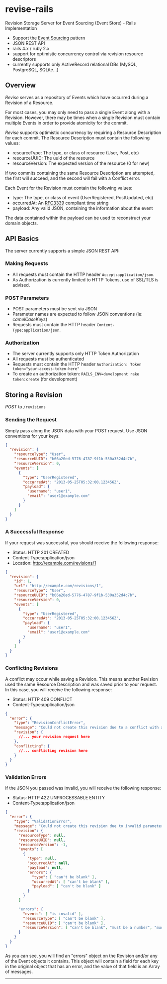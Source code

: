 revise-rails
================================================================================

Revision Storage Server for Event Sourcing (Event Store) - Rails Implementation

* Support the [Event Sourcing][event-sourcing] pattern
* JSON REST API
* rails 4.x / ruby 2.x
* support for optimistic concurrency control via revision resource descriptors
* currently supports only ActiveRecord relational DBs (MySQL, PostgreSQL, SQLite...)

Overview
--------------------------------------------------------------------------------

*Revise* serves as a repository of Events which have occurred during a Revision 
of a Resource.

For most cases, you may only need to pass a single Event along with a Revision. However,
there may be times when a single Revision must contain multiple Events in order to provide
atomicity for the commit. 

*Revise* supports optimistic concurrency by requiring a Resource Description for each commit. 
The Resource Description must contain the following values:

* resourceType: The type, or class of resource (User, Post, etc)
* resourceUUID: The uuid of the resource
* resourceVersion: The expected version of the resource (0 for new)

If two commits containing the same Resource Description are attempted, the first will
succeed, and the second will fail with a Conflict error.

Each Event for the Revision must contain the following values:

* type: The type, or class of event (UserRegistered, PostUpdated, etc)
* occurredAt: An [RFC3339][rfc3339] compliant time string
* payload: Any valid JSON, containing the information about the event

The data contained within the payload can be used to reconstruct your domain objects.


API Basics
--------------------------------------------------------------------------------

The server currently supports a simple JSON REST API:


### Making Requests

* All requests must contain the HTTP header `Accept:application/json`.
* As Authorization is currently limited to HTTP Tokens, use of SSL/TLS is advised.

### POST Parameters

* POST parameters must be sent via JSON
* Parameter names are expected to follow JSON conventions (ie: _camelCaseKeys_)
* Requests must contain the HTTP header `Content-Type:application/json`.

### Authorization

* The server currently supports only HTTP Token Authorization
* All requests must be authenticated
* Requests must contain the HTTP header `Authorization: Token token="your-access-token-here"`
* To create an authorization token: `RAILS_ENV=development rake token:create` (for development)


Storing a Revision
--------------------------------------------------------------------------------

*POST* to `/revisions`

### Sending the Request

Simply pass along the JSON data with your POST request. Use JSON conventions for your
keys:

```json
{ 
  "revision": {
    "resourceType": "User",
    "resourceUUID": "b66a20ed-5776-4787-9f1b-530a352d4c7b",
    "resourceVersion": 0,
    "events": [
      {
        "type": "UserRegistered",
        "occurredAt": "2013-05-25T05:32:00.123456Z",
        "payload": {
          "username": "user1",
          "email": "user1@example.com"
        }
      }
    ]
  }
}
```


### A Successful Response

If your request was successful, you should receive the following response:

* Status: HTTP 201 CREATED
* Content-Type:application/json
* Location: http://example.com/revisions/1

```json
{
  "revision": {
    "id": 1,
    "url": "http://example.com/revisions/1",
    "resourceType": "User",
    "resourceUUID": "b66a20ed-5776-4787-9f1b-530a352d4c7b",
    "resourceVersion": 0,
    "events": [
      {
        "type": "UserRegistered",
        "occurredAt": "2013-05-25T05:32:00.123456Z",
        "payload": {
          "username": "user1",
          "email": "user1@example.com"
        }
      }
    ]
  }
}
```

### Conflicting Revisions

A conflict may occur while saving a Revision. This means another Revision used the 
same Resource Description and was saved prior to your request. In this case, you will
receive the following response:

* Status: HTTP 409 CONFLICT
* Content-Type:application/json

```json
{ 
  "error": {
    "type": "RevisionConflictError",
    "message": "Could not create this revision due to a conflict with an existing revision.",
    "revision": {
      //... your revision request here
    },
    "conflicting": {
      //... conflicting revision here
    }
  }
}
```

### Validation Errors

If the JSON you passed was invalid, you will receive the following response:

* Status: HTTP 422 UNPROCESSABLE ENTITY
* Content-Type:application/json

```json
{
  "error": {
    "type": "ValidationError",
    "message": "Could not create this revision due to invalid parameters.",
    "revision": {
      "resourceType": null,
      "resourceUUID": null,
      "resourceVersion": -1,
      "events": [
        { 
          "type": null,
          "occurredAt": null,
          "payload": null,
          "errors": {
            "type": [ "can't be blank" ],
            "occurredAt": [ "can't be blank" ],
            "payload": [ "can't be blank" ]
          }
        }
      ]

      "errors": {
        "events": [ "is invalid" ],
        "resourceType": [ "can't be blank" ],
        "resourceUUID": [ "can't be blank" ],
        "resourceVersion": [ "can't be blank", "must be a number", "must be greater than 0" ]
      }
    }
  }
}
```

As you can see, you will find an "errors" object on the Revision and/or any of the Event
objects it contains. This object will contain a field for each key in the original object that has an error, and
the value of that field is an Array of messages.

---

[event-sourcing]: http://martinfowler.com/eaaDev/EventSourcing.html

[rfc3339]: http://www.ietf.org/rfc/rfc3339.txt
